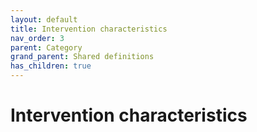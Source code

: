 ```yaml
---
layout: default
title: Intervention characteristics
nav_order: 3
parent: Category
grand_parent: Shared definitions
has_children: true
---
```


# Intervention characteristics
<!-- 
{: .no_toc .text-delta }
* TOC
{:toc} -->
